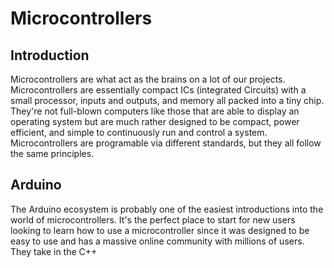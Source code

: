# Microcontrollers

## Introduction

Microcontrollers are what act as the brains on a lot of our projects. Microcontrollers are essentially compact ICs (integrated Circuits) with a small processor, inputs and outputs, and memory all packed into a tiny chip. They're not full-blown computers like those that are able to display an operating system but are much rather designed to be compact, power efficient, and simple to continuously run and control a system. Microcontrollers are programable via different standards, but they all follow the same principles.&#x20;

## Arduino

The Arduino ecosystem is probably one of the easiest introductions into the world of microcontrollers. It's the perfect place to start for new users looking to learn how to use a microcontroller since it was designed to be easy to use and has a massive online community with millions of users. They take in the C++&#x20;
